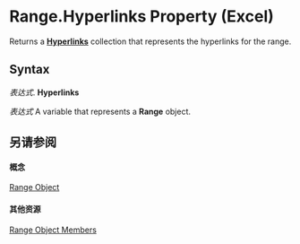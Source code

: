 
# Range.Hyperlinks Property (Excel)

Returns a  **[Hyperlinks](de28e0af-7a4c-56c3-5fe5-ac47d1654628.md)** collection that represents the hyperlinks for the range.


## Syntax

 _表达式_. **Hyperlinks**

 _表达式_ A variable that represents a **Range** object.


## 另请参阅


#### 概念


[Range Object](b8207778-0dcc-4570-1234-f130532cc8cd.md)
#### 其他资源


[Range Object Members](http://msdn.microsoft.com/library/4336bf81-1e63-7e44-1792-baf366a027a7%28Office.15%29.aspx)